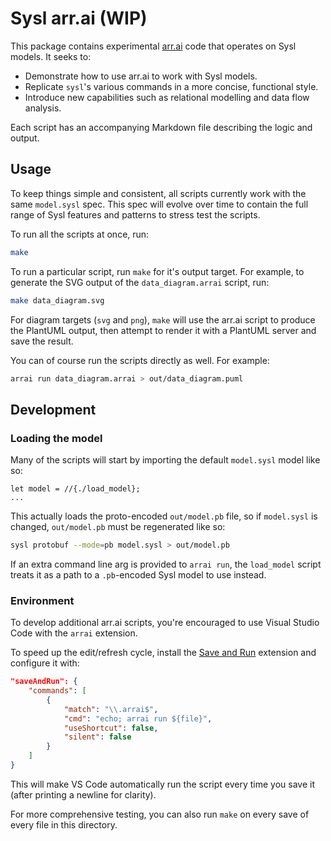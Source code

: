 # Sysl arr.ai (WIP)

This package contains experimental [arr.ai](https://github.com/arr-ai/arrai) code that operates on Sysl models. It seeks to:

* Demonstrate how to use arr.ai to work with Sysl models.
* Replicate `sysl`'s various commands in a more concise, functional style.
* Introduce new capabilities such as relational modelling and data flow analysis.

Each script has an accompanying Markdown file describing the logic and output.

## Usage

To keep things simple and consistent, all scripts currently work with the same `model.sysl` spec. This spec will evolve over time to contain the full range of Sysl features and patterns to stress test the scripts.

To run all the scripts at once, run:

```bash
make
```

To run a particular script, run `make` for it's output target. For example, to generate the SVG output of the `data_diagram.arrai` script, run:

```bash
make data_diagram.svg
```

For diagram targets (`svg` and `png`), `make` will use the arr.ai script to produce the PlantUML output, then attempt to render it with a PlantUML server and save the result.

You can of course run the scripts directly as well. For example:

```bash
arrai run data_diagram.arrai > out/data_diagram.puml
```

<!-- TODO(ladeo): Generate these Markdown files from the arr.ai sources. -->

## Development

### Loading the model

Many of the scripts will start by importing the default `model.sysl` model like so:

```arrai
let model = //{./load_model};
...
```

This actually loads the proto-encoded `out/model.pb` file, so if `model.sysl` is changed, `out/model.pb` must be regenerated like so:

```bash
sysl protobuf --mode=pb model.sysl > out/model.pb
```

If an extra command line arg is provided to `arrai run`, the `load_model` script treats it as a path to a `.pb`-encoded Sysl model to use instead.

### Environment

To develop additional arr.ai scripts, you're encouraged to use Visual Studio Code with the `arrai` extension.

To speed up the edit/refresh cycle, install the [Save and Run](https://github.com/wk-j/vscode-save-and-run) extension and configure it with:

```json
"saveAndRun": {
    "commands": [
        {
            "match": "\\.arrai$",
            "cmd": "echo; arrai run ${file}",
            "useShortcut": false,
            "silent": false
        }
    ]
}
```

This will make VS Code automatically run the script every time you save it (after printing a newline for clarity).

For more comprehensive testing, you can also run `make` on every save of every file in this directory.
